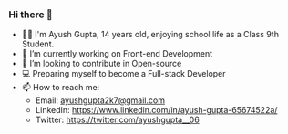 ### Hi there 👋

<!--
**ayushgupta-06/ayushgupta-06** is a ✨ _special_ ✨ repository because its `README.md` (this file) appears on your GitHub profile.

Here are some ideas to get you started:
-->
- 👦🏻 I'm Ayush Gupta, 14 years old, enjoying school life as a Class 9th Student.
- 🔭 I’m currently working on Front-end Development
- 👯 I’m looking to contribute in Open-source
- 💻 Preparing myself to become a Full-stack Developer
- 📫 How to reach me:
   - Email: ayushgupta2k7@gmail.com
   - LinkedIn: https://www.linkedin.com/in/ayush-gupta-65674522a/
   - Twitter: https://twitter.com/ayushgupta__06
